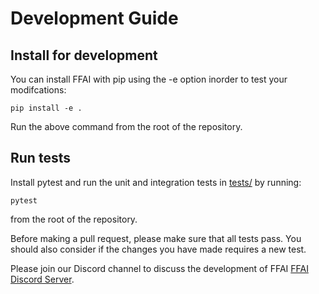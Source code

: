 # Development Guide

## Install for development
You can install FFAI with pip using the -e option inorder to test your modifcations:
```
pip install -e .
```
Run the above command from the root of the repository.

## Run tests
Install pytest and run the unit and integration tests in [tests/](../tests) by running:
```
pytest
```
from the root of the repository.

Before making a pull request, please make sure that all tests pass. You should also consider if the changes you have made requires a new test.

Please join our Discord channel to discuss the development of FFAI [FFAI Discord Server](https://discord.gg/MTXMuae).
